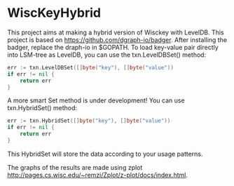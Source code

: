 # WiscKeyHybrid
This project aims at making a hybrid version of Wisckey with LevelDB.
This project is based on https://github.com/dgraph-io/badger.
After installing the badger, replace the draph-io in $GOPATH.
To load key-value pair directly into LSM-tree as LevelDB, you can use the txn.LevelDBSet() method:

```go
err := txn.LevelDBSet([]byte("key"), []byte("value"))
if err != nil {
	return err
}
```

A more smart Set method is under development! You can use txn.HybridSet() method:
```go
err := txn.HybridSet([]byte("key"), []byte("value"))
if err != nil {
	return err
}
```
This HybridSet will store the data according to your usage patterns.

The graphs of the results are made using zplot http://pages.cs.wisc.edu/~remzi/Zplot/z-plot/docs/index.html.
